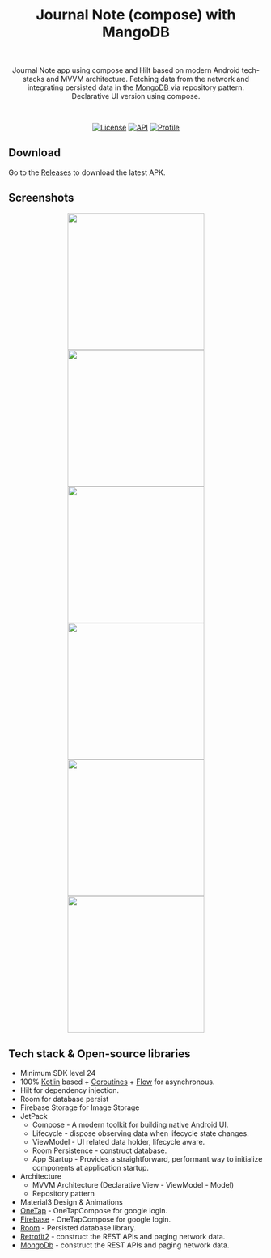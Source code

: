 
<h1 align="center">Journal Note (compose) with MangoDB</h1></br>
<p align="center">  
Journal Note app using compose and Hilt based on modern Android tech-stacks and MVVM architecture. Fetching data from the network and integrating persisted data in the <a href="https://mongodb.com" target="_blank"> MongoDB </a> via repository pattern.<br> Declarative UI version using compose.
</p>
</br>

<p align="center">
  <a href="https://opensource.org/licenses/Apache-2.0"><img alt="License" src="https://img.shields.io/badge/License-Apache%202.0-blue.svg"/></a>
  <a href="https://android-arsenal.com/api?level=24"><img alt="API" src="https://img.shields.io/badge/API-24%2B-brightgreen.svg?style=flat"/></a>
  <a href="https://github.com/setiawanboedy"><img alt="Profile" src="https://img.shields.io/badge/Github-Setiawanboedy-2ea44f"/></a> 
</p>

## Download
Go to the [Releases](https://github.com/setiawanboedy/diary-note/releases) to download the latest APK.

## Screenshots
<p align="center">

<img src="https://github.com/setiawanboedy/journal-note/blob/modular/screenshot/Screenshot_20240716_164546.png" width="270"/>
<img src="https://github.com/setiawanboedy/journal-note/blob/modular/screenshot/Screenshot_20240716_164643.png" width="270"/>
<img src="https://github.com/setiawanboedy/journal-note/blob/modular/screenshot/Screenshot_20240716_164715.png" width="270"/>
<img src="https://github.com/setiawanboedy/journal-note/blob/modular/screenshot/Screenshot_20240716_164723.png" width="270"/>
<img src="https://github.com/setiawanboedy/journal-note/blob/modular/screenshot/Screenshot_20240716_164911.png" width="270"/>
<img src="https://github.com/setiawanboedy/journal-note/blob/modular/screenshot/Screenshot_20240716_164741.png" width="270"/>
</p>

## Tech stack & Open-source libraries
- Minimum SDK level 24
- 100% [Kotlin](https://kotlinlang.org/) based + [Coroutines](https://github.com/Kotlin/kotlinx.coroutines) + [Flow](https://kotlin.github.io/kotlinx.coroutines/kotlinx-coroutines-core/kotlinx.coroutines.flow/) for asynchronous.
- Hilt for dependency injection.
- Room for database persist
- Firebase Storage for Image Storage
- JetPack
    - Compose - A modern toolkit for building native Android UI.
    - Lifecycle - dispose observing data when lifecycle state changes.
    - ViewModel - UI related data holder, lifecycle aware.
    - Room Persistence - construct database.
    - App Startup - Provides a straightforward, performant way to initialize components at application startup.
- Architecture
    - MVVM Architecture (Declarative View - ViewModel - Model)
    - Repository pattern
- Material3 Design & Animations
- [OneTap](https://github.com/JakeWharton/timber) - OneTapCompose for google login.
- [Firebase](https://firebase.google.com/docs/android/setup) - OneTapCompose for google login.
- [Room](https://developer.android.com/jetpack/androidx/releases/room) - Persisted database library.
- [Retrofit2](https://github.com/square/retrofit) - construct the REST APIs and paging network data.
- [MongoDb](https://github.com/mongodb/stitch-android-sdk) - construct the REST APIs and paging network data.